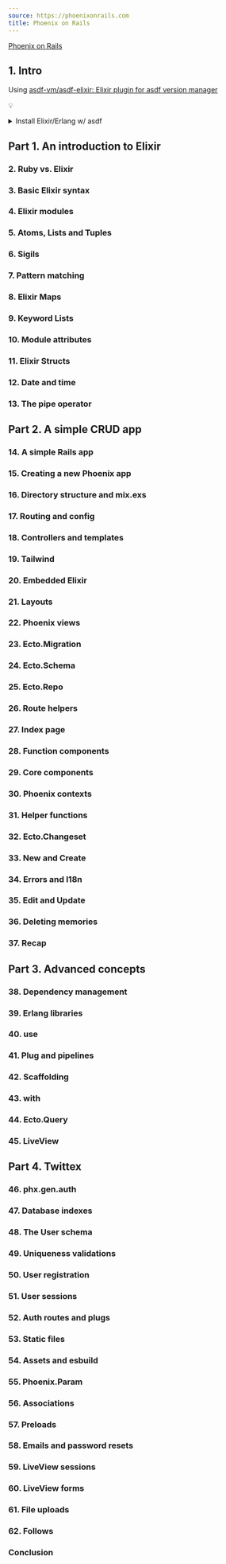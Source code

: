 ```yaml
---
source: https://phoenixonrails.com
title: Phoenix on Rails
---
```


[Phoenix on Rails](https://phoenixonrails.com)

## 1. Intro  

Using [asdf-vm/asdf-elixir: Elixir plugin for asdf version manager](https://github.com/asdf-vm/asdf-elixir)

:bulb: 

<details><summary>Install Elixir/Erlang w/ asdf</summary>

```bash
asdf install elixir 1.15.4-otp-25
asdf install erlang 25.3.2.5 # VSCode elixirLS does not support OTP 26 
```

</details>

## Part 1. An introduction to Elixir
### 2. Ruby vs. Elixir  
### 3. Basic Elixir syntax  
### 4. Elixir modules  
### 5. Atoms, Lists and Tuples  
### 6. Sigils  
### 7. Pattern matching  
### 8. Elixir Maps  
### 9. Keyword Lists  
### 10. Module attributes  
### 11. Elixir Structs  
### 12. Date and time  
### 13. The pipe operator  
## Part 2. A simple CRUD app
### 14. A simple Rails app  
### 15. Creating a new Phoenix app  
### 16. Directory structure and mix.exs  
### 17. Routing and config  
### 18. Controllers and templates  
### 19. Tailwind  
### 20. Embedded Elixir  
### 21. Layouts  
### 22. Phoenix views  
### 23. Ecto.Migration  
### 24. Ecto.Schema  
### 25. Ecto.Repo  
### 26. Route helpers  
### 27. Index page  
### 28. Function components  
### 29. Core components  
### 30. Phoenix contexts  
### 31. Helper functions  
### 32. Ecto.Changeset  
### 33. New and Create  
### 34. Errors and I18n  
### 35. Edit and Update  
### 36. Deleting memories  
### 37. Recap  
## Part 3. Advanced concepts
### 38. Dependency management  
### 39. Erlang libraries  
### 40. use  
### 41. Plug and pipelines  
### 42. Scaffolding  
### 43. with  
### 44. Ecto.Query  
### 45. LiveView  
## Part 4. Twittex
### 46. phx.gen.auth  
### 47. Database indexes  
### 48. The User schema  
### 49. Uniqueness validations  
### 50. User registration  
### 51. User sessions  
### 52. Auth routes and plugs  
### 53. Static files  
### 54. Assets and esbuild  
### 55. Phoenix.Param  
### 56. Associations  
### 57. Preloads  
### 58. Emails and password resets  
### 59. LiveView sessions  
### 60. LiveView forms  
### 61. File uploads  
### 62. Follows  
### Conclusion
